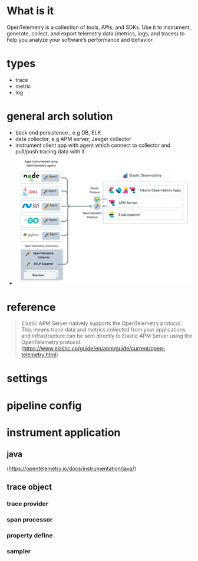 

# What is it
OpenTelemetry is a collection of tools, APIs, and SDKs. Use it to instrument, generate, collect, and export telemetry data (metrics, logs, and traces) to help you analyze your software’s performance and behavior.

# types
- trace
- metric
- log

# general arch solution
- back end persistence , e.g DB, ELK
- data collector, e.g APM server, Jaeger collector
- instrument client app with agent which connect to collector and pull/push tracing data with it
- ![pic](./pic/open-telemetry-protocol-arch.png)

# reference
> Elastic APM Server natively supports the OpenTelemetry protocol. This means trace data and metrics collected from your applications and infrastructure can be sent directly to Elastic APM Server using the OpenTelemetry protocol. (https://www.elastic.co/guide/en/apm/guide/current/open-telemetry.html)

# settings 
# pipeline config
# instrument application
## java 
(https://opentelemetry.io/docs/instrumentation/java/)
## trace object
### trace provider
### span processor
### property define
### sampler




